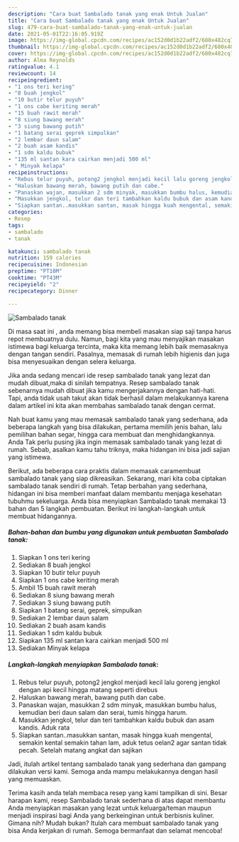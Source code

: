 ```yaml
---
description: "Cara buat Sambalado tanak yang enak Untuk Jualan"
title: "Cara buat Sambalado tanak yang enak Untuk Jualan"
slug: 479-cara-buat-sambalado-tanak-yang-enak-untuk-jualan
date: 2021-05-01T22:16:05.919Z
image: https://img-global.cpcdn.com/recipes/ac152d0d1b22adf2/680x482cq70/sambalado-tanak-foto-resep-utama.jpg
thumbnail: https://img-global.cpcdn.com/recipes/ac152d0d1b22adf2/680x482cq70/sambalado-tanak-foto-resep-utama.jpg
cover: https://img-global.cpcdn.com/recipes/ac152d0d1b22adf2/680x482cq70/sambalado-tanak-foto-resep-utama.jpg
author: Alma Reynolds
ratingvalue: 4.1
reviewcount: 14
recipeingredient:
- "1 ons teri kering"
- "8 buah jengkol"
- "10 butir telur puyuh"
- "1 ons cabe keriting merah"
- "15 buah rawit merah"
- "8 siung bawang merah"
- "3 siung bawang putih"
- "1 batang serai geprek simpulkan"
- "2 lembar daun salam"
- "2 buah asam kandis"
- "1 sdm kaldu bubuk"
- "135 ml santan kara cairkan menjadi 500 ml"
- " Minyak kelapa"
recipeinstructions:
- "Rebus telur puyuh, potong2 jengkol menjadi kecil lalu goreng jengkol dengan api kecil hingga matang seperti direbus"
- "Haluskan bawang merah, bawang putih dan cabe."
- "Panaskan wajan, masukkan 2 sdm minyak, masukkan bumbu halus, kemudian beri daun salam dan serai, tumis hingga harum."
- "Masukkan jengkol, telur dan teri tambahkan kaldu bubuk dan asam kandis. Aduk rata"
- "Siapkan santan..masukkan santan, masak hingga kuah mengental, semakin kental semakin tahan lam, aduk tetus oelan2 agar santan tidak pecah. Setelah matang angkat dan sajikan"
categories:
- Resep
tags:
- sambalado
- tanak

katakunci: sambalado tanak 
nutrition: 159 calories
recipecuisine: Indonesian
preptime: "PT10M"
cooktime: "PT43M"
recipeyield: "2"
recipecategory: Dinner

---
```



![Sambalado tanak](https://img-global.cpcdn.com/recipes/ac152d0d1b22adf2/680x482cq70/sambalado-tanak-foto-resep-utama.jpg)

Di masa  saat ini , anda memang bisa membeli masakan siap saji tanpa harus repot membuatnya dulu. Namun, bagi kita yang mau menyajikan masakan istimewa bagi keluarga tercinta, maka kita memang lebih baik memasaknya dengan tangan sendiri. Pasalnya, memasak di rumah lebih higienis dan juga bisa menyesuaikan dengan selera keluarga.

Jika anda sedang mencari ide resep sambalado tanak yang lezat dan mudah dibuat,maka di sinilah tempatnya. Resep sambalado tanak  sebenarnya mudah dibuat jika kamu mengerjakannya dengan hati-hati. Tapi, anda tidak usah takut akan tidak berhasil dalam melakukannya 
karena dalam artikel ini kita akan membahas sambalado tanak dengan cermat.  



Nah buat kamu yang mau memasak sambalado tanak yang sederhana, ada beberapa langkah yang bisa dilakukan, pertama memilih jenis bahan, lalu pemilihan bahan segar, hingga cara membuat dan menghidangkannya. Anda Tak perlu pusing jika ingin memasak sambalado tanak yang lezat di rumah. Sebab, asalkan kamu  tahu triknya, maka hidangan ini bisa jadi sajian yang istimewa.

Berikut, ada beberapa cara praktis  dalam memasak caramembuat sambalado tanak yang siap dikreasikan. Sekarang, mari kita coba ciptakan sambalado tanak sendiri di rumah. Tetap berbahan yang sederhana, hidangan ini bisa memberi manfaat dalam membantu menjaga kesehatan tubuhmu sekeluarga. Anda bisa menyiapkan Sambalado tanak memakai 13 bahan dan 5 langkah pembuatan. Berikut ini langkah-langkah untuk membuat hidangannya.

<!--inarticleads1-->

##### Bahan-bahan dan bumbu yang digunakan untuk pembuatan Sambalado tanak:

1. Siapkan 1 ons teri kering
1. Sediakan 8 buah jengkol
1. Siapkan 10 butir telur puyuh
1. Siapkan 1 ons cabe keriting merah
1. Ambil 15 buah rawit merah
1. Sediakan 8 siung bawang merah
1. Sediakan 3 siung bawang putih
1. Siapkan 1 batang serai, geprek, simpulkan
1. Sediakan 2 lembar daun salam
1. Sediakan 2 buah asam kandis
1. Sediakan 1 sdm kaldu bubuk
1. Siapkan 135 ml santan kara cairkan menjadi 500 ml
1. Sediakan  Minyak kelapa




<!--inarticleads2-->

##### Langkah-langkah menyiapkan Sambalado tanak:

1. Rebus telur puyuh, potong2 jengkol menjadi kecil lalu goreng jengkol dengan api kecil hingga matang seperti direbus
1. Haluskan bawang merah, bawang putih dan cabe.
1. Panaskan wajan, masukkan 2 sdm minyak, masukkan bumbu halus, kemudian beri daun salam dan serai, tumis hingga harum.
1. Masukkan jengkol, telur dan teri tambahkan kaldu bubuk dan asam kandis. Aduk rata
1. Siapkan santan..masukkan santan, masak hingga kuah mengental, semakin kental semakin tahan lam, aduk tetus oelan2 agar santan tidak pecah. Setelah matang angkat dan sajikan




Jadi, itulah artikel tentang  sambalado tanak  yang sederhana dan gampang dilakukan versi kami. Semoga anda mampu melakukannya dengan hasil yang memuaskan. 

Terima kasih anda telah membaca resep yang kami tampilkan di sini. Besar harapan kami, resep  Sambalado tanak sederhana di atas dapat membantu Anda menyiapkan masakan yang lezat untuk keluarga/teman maupun menjadi inspirasi bagi Anda yang berkeinginan untuk berbisnis kuliner. Gimana nih? Mudah bukan? Itulah cara membuat sambalado tanak yang bisa Anda kerjakan di rumah. Semoga bermanfaat dan selamat mencoba!


